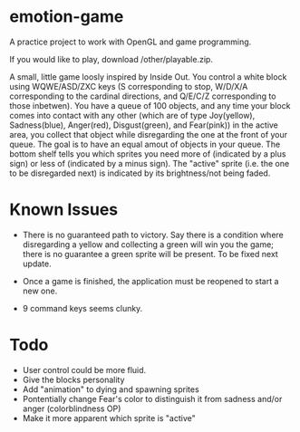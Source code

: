 # emotion-game
A practice project to work with OpenGL and game programming.

If you would like to play, download /other/playable.zip.

A small, little game loosly inspired by Inside Out. You control a white block using WQWE/ASD/ZXC keys (S corresponding to stop, W/D/X/A corresponding to the cardinal directions, and Q/E/C/Z corresponding to those inbetwen). You have a queue of 100 objects, and any time your block comes into contact with any other (which are of type Joy(yellow), Sadness(blue), Anger(red), Disgust(green), and Fear(pink)) in the active area, you collect that object while disregarding the one at the front of your queue. The goal is to have an equal amout of objects in your queue. The bottom shelf tells you which sprites you need more of (indicated by a plus sign) or less of (indicated by a minus sign). The "active" sprite (i.e. the one to be disregarded next) is indicated by its brightness/not being faded.

# Known Issues
- There is no guaranteed path to victory. Say there is a condition where disregarding a yellow and collecting a green will win you the game; there is no guarantee a green sprite will be present. To be fixed next update.

- Once a game is finished, the application must be reopened to start a new one.

- 9 command keys seems clunky.


# Todo
- User control could be more fluid.
- Give the blocks personality
- Add "animation" to dying and spawning sprites
- Pontentially change Fear's color to distinguish it from sadness and/or anger (colorblindness OP)
- Make it more apparent which sprite is "active"

